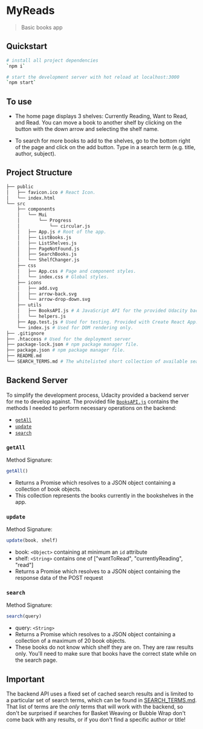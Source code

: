 # MyReads

> Basic books app

## Quickstart

```bash
# install all project dependencies
`npm i`

# start the development server with hot reload at localhost:3000
`npm start`

```

## To use

* The home page displays 3 shelves: Currently Reading, Want to Read, and Read. You can move a book to another shelf by clicking on the button with the down arrow and selecting the shelf name.

* To search for more books to add to the shelves, go to the bottom right of the page and click on the add button. Type in a search term (e.g. title, author, subject).

## Project Structure
```bash
├── public
│   ├── favicon.ico # React Icon.
│   └── index.html
└── src
	├── components
	│   └── Mui
	│   	└── Progress
	│   		└── circular.js
	│   ├── App.js # Root of the app.
	│   ├── ListBooks.js
	│   ├── ListShelves.js
	│   ├── PageNotFound.js
	│   ├── SearchBooks.js
	│   └── ShelfChanger.js
	├── css
	│   ├── App.css # Page and component styles.
	│   └── index.css # Global styles.
	├── icons
	│   ├── add.svg
	│   ├── arrow-back.svg
	│   └── arrow-drop-down.svg
	├── utils
	│   ├── BooksAPI.js # A JavaScript API for the provided Udacity backend. Instructions for the methods are below.
	│   └── helpers.js
	├── App.test.js # Used for testing. Provided with Create React App.
	└── index.js # Used for DOM rendering only.
├── .gitignore
├── .htaccess # Used for the deployment server
├── package-lock.json # npm package manager file.
├── package.json # npm package manager file.
├── README.md
└── SEARCH_TERMS.md # The whitelisted short collection of available search terms to use with the app.
```

## Backend Server

To simplify the development process, Udacity provided a backend server for me to develop against. The provided file [`BooksAPI.js`](src/BooksAPI.js) contains the methods I needed to perform necessary operations on the backend:

* [`getAll`](#getall)
* [`update`](#update)
* [`search`](#search)

### `getAll`

Method Signature:

```js
getAll()
```

* Returns a Promise which resolves to a JSON object containing a collection of book objects.
* This collection represents the books currently in the bookshelves in the app.

### `update`

Method Signature:

```js
update(book, shelf)
```

* book: `<Object>` containing at minimum an `id` attribute
* shelf: `<String>` contains one of ["wantToRead", "currentlyReading", "read"]
* Returns a Promise which resolves to a JSON object containing the response data of the POST request

### `search`

Method Signature:

```js
search(query)
```

* query: `<String>`
* Returns a Promise which resolves to a JSON object containing a collection of a maximum of 20 book objects.
* These books do not know which shelf they are on. They are raw results only. You'll need to make sure that books have the correct state while on the search page.

## Important
The backend API uses a fixed set of cached search results and is limited to a particular set of search terms, which can be found in [SEARCH_TERMS.md](SEARCH_TERMS.md). That list of terms are the _only_ terms that will work with the backend, so don't be surprised if searches for Basket Weaving or Bubble Wrap don't come back with any results, or if you don't find a specific author or title!
